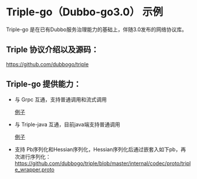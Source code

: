 # Triple-go（Dubbo-go3.0） 示例

Triple-go 是在已有Dubbo服务治理能力的基础上，伴随3.0发布的网络协议库。

## Triple 协议介绍以及源码：

https://github.com/dubbogo/triple


## Triple-go 提供能力：
- 与 Grpc 互通，支持普通调用和流式调用
  
  [例子](./pb/dubbogo-grpc/README_zh.md)
  
- 与 Triple-java 互通，目前java端支持普通调用

  [例子](./pb/dubbogo-java/README_zh.md)
  

- 支持 Pb序列化和Hessian序列化，Hessian序列化后通过嵌套入如下pb，再次进行序列化：
  https://github.com/dubbogo/triple/blob/master/internal/codec/proto/triple_wrapper.proto

